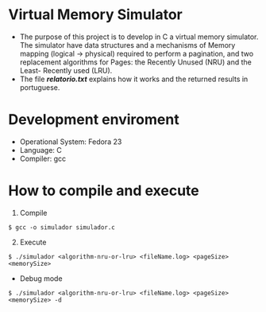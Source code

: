 # Virtual Memory Simulator
- The purpose of this project is to develop in C a virtual memory simulator. The simulator have data structures and a mechanisms of
Memory mapping (logical -> physical) required to perform a pagination, and  two replacement algorithms for Pages: the Recently Unused (NRU) and the Least- Recently used (LRU).  
- The file **_relatorio.txt_** explains how it works and the returned results in portuguese.
# Development enviroment
- Operational System: Fedora 23  
- Language: C  
- Compiler: gcc  

# How to compile and execute
1. Compile
```
$ gcc -o simulador simulador.c
```
2. Execute
```
$ ./simulador <algorithm-nru-or-lru> <fileName.log> <pageSize> <memorySize>
```
  - Debug mode
```
$ ./simulador <algorithm-nru-or-lru> <fileName.log> <pageSize> <memorySize> -d
```
